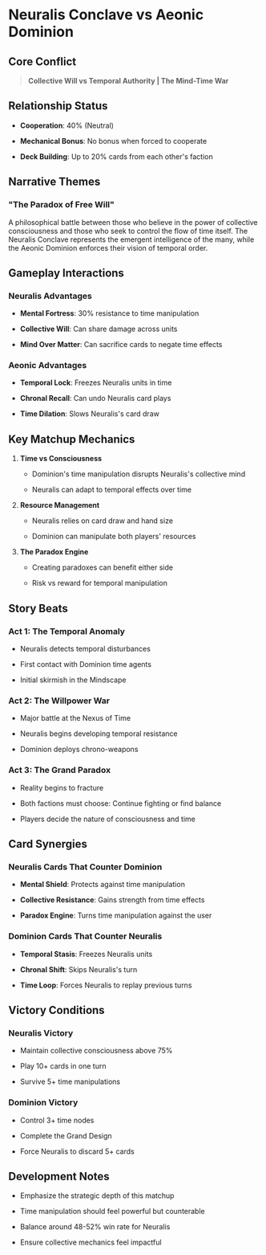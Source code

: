 # Neuralis Conclave vs Aeonic Dominion

## Core Conflict

> **Collective Will vs Temporal Authority | The Mind-Time War**

## Relationship Status

- **Cooperation**: 40% (Neutral)

- **Mechanical Bonus**: No bonus when forced to cooperate

- **Deck Building**: Up to 20% cards from each other's faction

## Narrative Themes

### "The Paradox of Free Will"

A philosophical battle between those who believe in the power of collective consciousness and those who seek to control the flow of time itself. The Neuralis Conclave represents the emergent intelligence of the many, while the Aeonic Dominion enforces their vision of temporal order.

## Gameplay Interactions

### Neuralis Advantages

- **Mental Fortress**: 30% resistance to time manipulation

- **Collective Will**: Can share damage across units

- **Mind Over Matter**: Can sacrifice cards to negate time effects

### Aeonic Advantages

- **Temporal Lock**: Freezes Neuralis units in time

- **Chronal Recall**: Can undo Neuralis card plays

- **Time Dilation**: Slows Neuralis's card draw

## Key Matchup Mechanics

1. **Time vs Consciousness**

   - Dominion's time manipulation disrupts Neuralis's collective mind

   - Neuralis can adapt to temporal effects over time

2. **Resource Management**

   - Neuralis relies on card draw and hand size

   - Dominion can manipulate both players' resources

3. **The Paradox Engine**

   - Creating paradoxes can benefit either side

   - Risk vs reward for temporal manipulation

## Story Beats

### Act 1: The Temporal Anomaly

- Neuralis detects temporal disturbances

- First contact with Dominion time agents

- Initial skirmish in the Mindscape

### Act 2: The Willpower War

- Major battle at the Nexus of Time

- Neuralis begins developing temporal resistance

- Dominion deploys chrono-weapons

### Act 3: The Grand Paradox

- Reality begins to fracture

- Both factions must choose: Continue fighting or find balance

- Players decide the nature of consciousness and time

## Card Synergies

### Neuralis Cards That Counter Dominion

- **Mental Shield**: Protects against time manipulation

- **Collective Resistance**: Gains strength from time effects

- **Paradox Engine**: Turns time manipulation against the user

### Dominion Cards That Counter Neuralis

- **Temporal Stasis**: Freezes Neuralis units

- **Chronal Shift**: Skips Neuralis's turn

- **Time Loop**: Forces Neuralis to replay previous turns

## Victory Conditions

### Neuralis Victory

- Maintain collective consciousness above 75%

- Play 10+ cards in one turn

- Survive 5+ time manipulations

### Dominion Victory

- Control 3+ time nodes

- Complete the Grand Design

- Force Neuralis to discard 5+ cards

## Development Notes

- Emphasize the strategic depth of this matchup

- Time manipulation should feel powerful but counterable

- Balance around 48-52% win rate for Neuralis

- Ensure collective mechanics feel impactful
